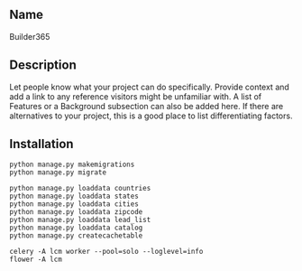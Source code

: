 ## Name
Builder365

## Description
Let people know what your project can do specifically. Provide context and add a link to any reference visitors might be unfamiliar with. A list of Features or a Background subsection can also be added here. If there are alternatives to your project, this is a good place to list differentiating factors.

## Installation
```
python manage.py makemigrations
python manage.py migrate

python manage.py loaddata countries
python manage.py loaddata states
python manage.py loaddata cities
python manage.py loaddata zipcode
python manage.py loaddata lead_list
python manage.py loaddata catalog
python manage.py createcachetable

celery -A lcm worker --pool=solo --loglevel=info
flower -A lcm
```